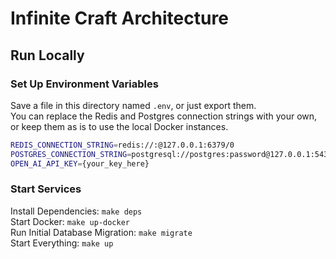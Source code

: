# Infinite Craft Architecture

## Run Locally

### Set Up Environment Variables
Save a file in this directory named `.env`, or just export them.\
You can replace the Redis and Postgres connection strings with your own, or keep them as is to use the local Docker instances.
```sh
REDIS_CONNECTION_STRING=redis://:@127.0.0.1:6379/0
POSTGRES_CONNECTION_STRING=postgresql://postgres:password@127.0.0.1:5432/test_db
OPEN_AI_API_KEY={your_key_here}
```

### Start Services
Install Dependencies: `make deps`\
Start Docker: `make up-docker`\
Run Initial Database Migration: `make migrate`\
Start Everything: `make up`